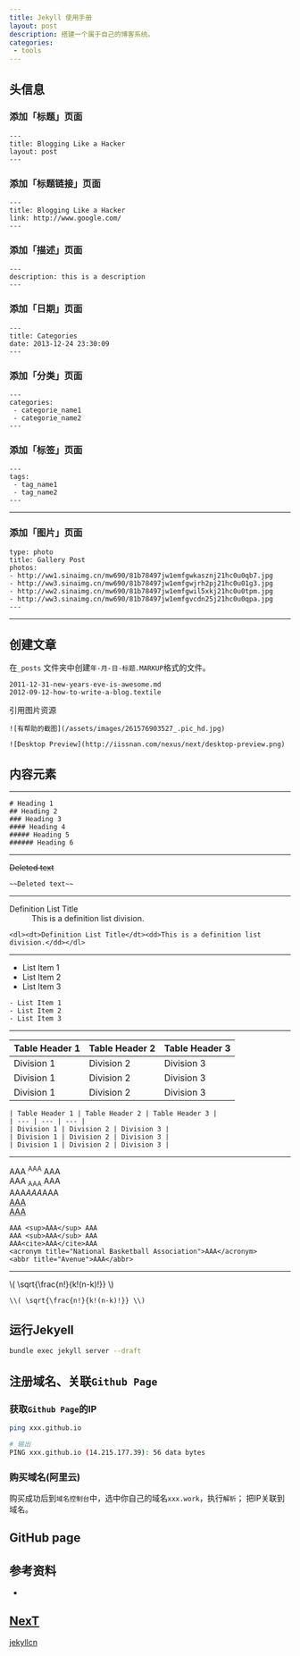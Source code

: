 ```yaml
---
title: Jekyll 使用手册
layout: post
description: 搭建一个属于自己的博客系统。
categories:
 - tools
---
```


## 头信息

### 添加「标题」页面

```
---
title: Blogging Like a Hacker
layout: post
---
```

### 添加「标题链接」页面

```
---
title: Blogging Like a Hacker
link: http://www.google.com/
---
```

### 添加「描述」页面

```
---
description: this is a description
---
```

### 添加「日期」页面

```
---
title: Categories
date: 2013-12-24 23:30:09
---
```

### 添加「分类」页面

```
---
categories:
 - categorie_name1
 - categorie_name2
---
```

### 添加「标签」页面

```
---
tags:
 - tag_name1
 - tag_name2
---
```

---

### 添加「图片」页面

```
type: photo
title: Gallery Post
photos:
- http://ww1.sinaimg.cn/mw690/81b78497jw1emfgwkasznj21hc0u0qb7.jpg
- http://ww3.sinaimg.cn/mw690/81b78497jw1emfgwjrh2pj21hc0u01g3.jpg
- http://ww2.sinaimg.cn/mw690/81b78497jw1emfgwil5xkj21hc0u0tpm.jpg
- http://ww3.sinaimg.cn/mw690/81b78497jw1emfgvcdn25j21hc0u0qpa.jpg
---
```

---

## 创建文章

在`_posts` 文件夹中创建`年-月-日-标题.MARKUP`格式的文件。

```
2011-12-31-new-years-eve-is-awesome.md
2012-09-12-how-to-write-a-blog.textile
```

引用图片资源

```
![有帮助的截图](/assets/images/261576903527_.pic_hd.jpg)

![Desktop Preview](http://iissnan.com/nexus/next/desktop-preview.png)
```

## 内容元素

---

```
# Heading 1
## Heading 2
### Heading 3
#### Heading 4
##### Heading 5
###### Heading 6
```

---

~~Deleted text~~

```
~~Deleted text~~
```

---

<dl><dt>Definition List Title</dt><dd>This is a definition list division.</dd></dl>

```
<dl><dt>Definition List Title</dt><dd>This is a definition list division.</dd></dl>
```

---

- List Item 1
- List Item 2
- List Item 3


```
- List Item 1
- List Item 2
- List Item 3
```

---

| Table Header 1 | Table Header 2 | Table Header 3 |
| --- | --- | --- |
| Division 1 | Division 2 | Division 3 |
| Division 1 | Division 2 | Division 3 |
| Division 1 | Division 2 | Division 3 |

```
| Table Header 1 | Table Header 2 | Table Header 3 |
| --- | --- | --- |
| Division 1 | Division 2 | Division 3 |
| Division 1 | Division 2 | Division 3 |
| Division 1 | Division 2 | Division 3 |
```

---

AAA <sup>AAA</sup> AAA <br/>
AAA <sub>AAA</sub> AAA <br/>
AAA<cite>AAA</cite>AAA <br/>
<acronym title="National Basketball Association">AAA</acronym> <br/>
<abbr title="Avenue">AAA</abbr>

```
AAA <sup>AAA</sup> AAA 
AAA <sub>AAA</sub> AAA 
AAA<cite>AAA</cite>AAA 
<acronym title="National Basketball Association">AAA</acronym> 
<abbr title="Avenue">AAA</abbr>
```

---

\\( \sqrt{\frac{n!}{k!(n-k)!}} \\)

```
\\( \sqrt{\frac{n!}{k!(n-k)!}} \\)
```

## 运行Jekyell

```sh
bundle exec jekyll server --draft
```

## 注册域名、关联`Github Page`


### 获取`Github Page`的IP

```sh
ping xxx.github.io

# 输出
PING xxx.github.io (14.215.177.39): 56 data bytes
```

### 购买域名(阿里云)

购买成功后到`域名控制台`中，选中你自己的域名`xxx.work`，执行`解析`； 把IP关联到域名。


## GitHub page

## 参考资料

- 
[NexT](http://theme-next.simpleyyt.com)
- 
[jekyllcn](http://jekyllcn.com)